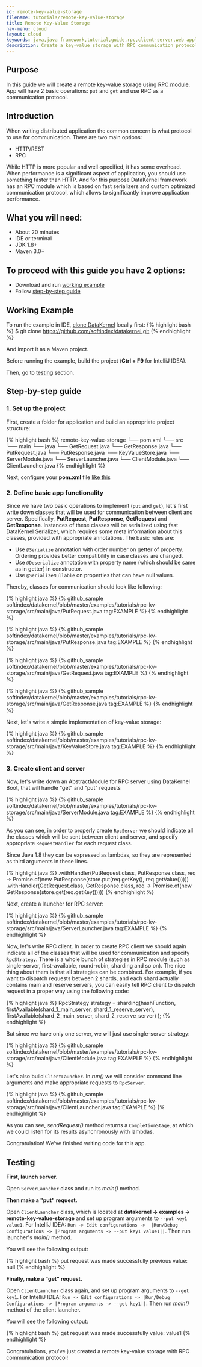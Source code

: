 ```yaml
---
id: remote-key-value-storage
filename: tutorials/remote-key-value-storage
title: Remote Key-Value Storage
nav-menu: cloud
layout: cloud
keywords: java,java framework,tutorial,guide,rpc,client-server,web application,key-value storage
description: Create a key-value storage with RPC communication protocol.
---
```

## Purpose
In this guide we will create a remote key-value storage using [RPC module](/docs/cloud/rpc.html). 
App will have 2 basic operations: `put` and `get` and use RPC as a communication protocol.

## Introduction
When writing distributed application the common concern is what protocol to use for communication. There are two main 
options:

* HTTP/REST
* RPC

While HTTP is more popular and well-specified, it has some overhead. When performance is a significant aspect of application, 
you should use something faster than HTTP. And for this purpose DataKernel framework has an RPC module which is based on 
fast serializers and custom optimized communication protocol, which allows to significantly improve application performance.

## What you will need:

* About 20 minutes
* IDE or terminal
* JDK 1.8+
* Maven 3.0+

## To proceed with this guide you have 2 options:

* Download and run [working example](#working-example)
* Follow [step-by-step guide](#step-by-step-guide)

## Working Example

To run the example in IDE, [clone DataKernel](https://github.com/softindex/datakernel.git) locally first:
{% highlight bash %}
$ git clone https://github.com/softindex/datakernel.git
{% endhighlight %} 

And import it as a Maven project.

                                                                
Before running the example, build the project (**Ctrl + F9** for IntelliJ IDEA).

Then, go to [testing](#testing) section.

## Step-by-step guide
### 1. Set up the project
First, create a folder for application and build an appropriate project structure:

{% highlight bash %}
remote-key-value-storage
└── pom.xml
└── src
    └── main
        └── java
            └── GetRequest.java
            └── GetResponse.java
            └── PutRequest.java
            └── PutResponse.java
            └── KeyValueStore.java
            └── ServerModule.java
            └── ServerLauncher.java
            └── ClientModule.java
            └── ClientLauncher.java
{% endhighlight %}


Next, configure your **pom.xml** file [like this](https://github.com/softindex/datakernel/blob/master/examples/tutorials/rpc-kv-storage/pom.xml)

### 2. Define basic app functionality
Since we have two basic operations to implement (`put` and `get`), let's first write down classes that will be used for 
communication between client and server. Specifically, **PutRequest**, **PutResponse**, **GetRequest** and **GetResponse**. 
Instances of these classes will be serialized using fast DataKernel Serializer, which requires some meta information 
about this classes, provided with appropriate annotations. The basic rules are:

* Use `@Serialize` annotation with order number on getter of property. Ordering provides better compatibility in case 
classes are changed.
* Use `@Deserialize` annotation with property name (which should be same as in getter) in constructor.
* Use `@SerializeNullable` on properties that can have null values.

Thereby, classes for communication should look like following:

{% highlight java %}
{% github_sample softindex/datakernel/blob/master/examples/tutorials/rpc-kv-storage/src/main/java/PutRequest.java tag:EXAMPLE %}
{% endhighlight %}

{% highlight java %}
{% github_sample softindex/datakernel/blob/master/examples/tutorials/rpc-kv-storage/src/main/java/PutResponse.java tag:EXAMPLE %}
{% endhighlight %}

{% highlight java %}
{% github_sample softindex/datakernel/blob/master/examples/tutorials/rpc-kv-storage/src/main/java/GetRequest.java tag:EXAMPLE %}
{% endhighlight %}

{% highlight java %}
{% github_sample softindex/datakernel/blob/master/examples/tutorials/rpc-kv-storage/src/main/java/GetResponse.java tag:EXAMPLE %}
{% endhighlight %}

Next, let's write a simple implementation of key-value storage:

{% highlight java %}
{% github_sample softindex/datakernel/blob/master/examples/tutorials/rpc-kv-storage/src/main/java/KeyValueStore.java tag:EXAMPLE %}
{% endhighlight %}

### 3. Create client and server 

Now, let's write down an AbstractModule for RPC server using DataKernel Boot, that will handle "get" and "put" requests 


{% highlight java %}
{% github_sample softindex/datakernel/blob/master/examples/tutorials/rpc-kv-storage/src/main/java/ServerModule.java tag:EXAMPLE %}
{% endhighlight %}


As you can see, in order to properly create `RpcServer` we should indicate all the classes which will be sent between 
client and server, and specify appropriate `RequestHandler` for each request class.

Since Java 1.8 they can be expressed as lambdas, so they are represented as third arguments in these lines.

{% highlight java %}
.withHandler(PutRequest.class, PutResponse.class, req -> Promise.of(new PutResponse(store.put(req.getKey(), req.getValue()))))
.withHandler(GetRequest.class, GetResponse.class, req -> Promise.of(new GetResponse(store.get(req.getKey()))))
{% endhighlight %}

Next, create a launcher for RPC server:

{% highlight java %}
{% github_sample softindex/datakernel/blob/master/examples/tutorials/rpc-kv-storage/src/main/java/ServerLauncher.java tag:EXAMPLE %}
{% endhighlight %}

Now, let's write RPC client. In order to create RPC client we should again indicate all of the classes that will be used 
for communication and specify `RpcStrategy`. There is a whole bunch of strategies in RPC module (such as single-server, 
first-available, round-robin, sharding and so on). The nice thing about them is that all strategies can be combined. For 
example, if you want to dispatch requests between 2 shards, and each shard actually contains main and reserve servers, 
you can easily tell RPC client to dispatch request in a proper way using the following code:

{% highlight java %}
RpcStrategy strategy = sharding(hashFunction,
    firstAvailable(shard_1_main_server, shard_1_reserve_server),
    firstAvailable(shard_2_main_server, shard_2_reserve_server)
);
{% endhighlight %}

But since we have only one server, we will just use single-server strategy:

{% highlight java %}
{% github_sample softindex/datakernel/blob/master/examples/tutorials/rpc-kv-storage/src/main/java/ClientModule.java tag:EXAMPLE %}
{% endhighlight %}

Let's also build `ClientLauncher`. In *run()* we will consider command line arguments and make appropriate requests
to `RpcServer`.

{% highlight java %}
{% github_sample softindex/datakernel/blob/master/examples/tutorials/rpc-kv-storage/src/main/java/ClientLauncher.java tag:EXAMPLE %}
{% endhighlight %}

As you can see, *sendRequest()* method returns a `CompletionStage`, at which we could listen for its results asynchronously 
with lambdas.

Congratulation! We've finished writing code for this app.

## Testing

**First, launch server.**

Open `ServerLauncher` class and run its *main()* method.

**Then make a "put" request.**

Open `ClientLauncher` class, which is located at **datakernel -> examples -> remote-key-value-storage**
and set up program arguments to `--put key1 value1`. For IntelliJ IDEA: `Run -> Edit configurations -> 
|Run/Debug Configurations -> |Program arguments -> --put key1 value1||`. Then run launcher's *main()* method.

You will see the following output:

{% highlight bash %}
put request was made successfully
previous value: null
{% endhighlight %}

**Finally, make a "get" request.**

Open `ClientLauncher` class again, and set up program arguments to `--get key1`. For IntelliJ IDEA: `Run ->
Edit configurations -> |Run/Debug Configurations -> |Program arguments -> --get key1||`. Then run *main()* method of the 
client launcher.

You will see the following output:

{% highlight bash %}
get request was made successfully
value: value1
{% endhighlight %}

Congratulations, you've just created a remote key-value storage with RPC communication protocol!
